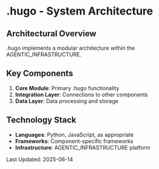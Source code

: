 # .hugo - System Architecture

## Architectural Overview

.hugo implements a modular architecture within the AGENTIC_INFRASTRUCTURE.

## Key Components

1. **Core Module**: Primary .hugo functionality
2. **Integration Layer**: Connections to other components
3. **Data Layer**: Data processing and storage

## Technology Stack

- **Languages**: Python, JavaScript, as appropriate
- **Frameworks**: Component-specific frameworks
- **Infrastructure**: AGENTIC_INFRASTRUCTURE platform

Last Updated: 2025-06-14
